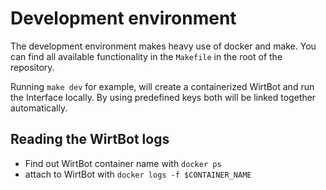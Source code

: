 # Development environment

The development environment makes heavy use of docker and make.
You can find all available functionality in the `Makefile` in the root of the repository.

Running `make dev` for example, will create a containerized WirtBot and run the Interface locally.
By using predefined keys both will be linked together automatically.

## Reading the WirtBot logs

- Find out WirtBot container name with `docker ps`
- attach to WirtBot with `docker logs -f $CONTAINER_NAME`